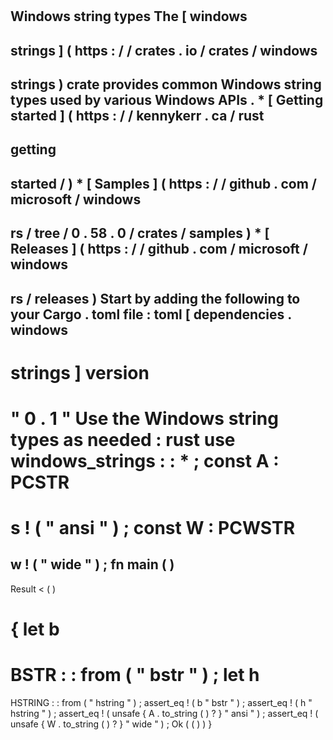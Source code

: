 #
#
Windows
string
types
The
[
windows
-
strings
]
(
https
:
/
/
crates
.
io
/
crates
/
windows
-
strings
)
crate
provides
common
Windows
string
types
used
by
various
Windows
APIs
.
*
[
Getting
started
]
(
https
:
/
/
kennykerr
.
ca
/
rust
-
getting
-
started
/
)
*
[
Samples
]
(
https
:
/
/
github
.
com
/
microsoft
/
windows
-
rs
/
tree
/
0
.
58
.
0
/
crates
/
samples
)
*
[
Releases
]
(
https
:
/
/
github
.
com
/
microsoft
/
windows
-
rs
/
releases
)
Start
by
adding
the
following
to
your
Cargo
.
toml
file
:
toml
[
dependencies
.
windows
-
strings
]
version
=
"
0
.
1
"
Use
the
Windows
string
types
as
needed
:
rust
use
windows_strings
:
:
*
;
const
A
:
PCSTR
=
s
!
(
"
ansi
"
)
;
const
W
:
PCWSTR
=
w
!
(
"
wide
"
)
;
fn
main
(
)
-
>
Result
<
(
)
>
{
let
b
=
BSTR
:
:
from
(
"
bstr
"
)
;
let
h
=
HSTRING
:
:
from
(
"
hstring
"
)
;
assert_eq
!
(
b
"
bstr
"
)
;
assert_eq
!
(
h
"
hstring
"
)
;
assert_eq
!
(
unsafe
{
A
.
to_string
(
)
?
}
"
ansi
"
)
;
assert_eq
!
(
unsafe
{
W
.
to_string
(
)
?
}
"
wide
"
)
;
Ok
(
(
)
)
}
